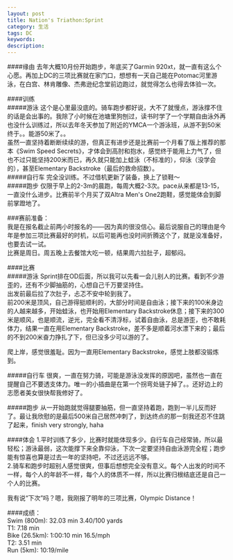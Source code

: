 ```yaml
---
layout: post
title: Nation's Triathon:Sprint
category: 生活
tags: DC
keywords: 
description: 
---
```

####缘由
去年大概10月份开始跑步，年底买了Garmin 920xt，就一直有这么个心愿。再加上DC的三项比赛就在家门口，想想有一天自己能在Potomac河里游泳，在白宫、林肯雕像、杰弗逊纪念堂前边跑过，就觉得怎么也得去体验一次。

####训练  
#####游泳
这个是心里最没底的。骑车跑步都好说，大不了就慢点，游泳撑不住的话是会出事的。我除了小时候在池塘里狗刨过，读书时学了一个学期自由泳外再也没什么训练过，所以去年冬天参加了附近的YMCA一个游泳班，从游不到50米终于。。能游50米了。。    
虽然一直坚持着断断续续的游，但真正有进步还是比赛前一个月看了版上推荐的那本《Swim Speed Secrets》，才体会到高肘和抱水，感觉终于能用上力气了，但也不过只能坚持200米而已，再久就只能加上蛙泳（不标准的），仰泳（没学会的），甚至Elementary Backstroke（最后的救命招数）。    
#####自行车
完全没训练。不过借机更新了装备，换上了锁鞋～    
#####跑步
仅限于早上的2-3m的晨跑，每周大概2-3次。pace从来都是13-15，一直没什么进步。比赛前半个月买了双Altra Men's One2跑鞋，感觉能体会到脚前掌蹬地了。  

###赛前准备：  
我是在报名截止前两小时报名的——因为真的很没信心。最后说服自己的理由是今年是参加三项比赛最好的时机，以后可能再也没时间折腾这个了，就是没准备好，也要去试一试。  
比赛是周日。周五晚上去餐馆大吃一顿，结果周六拉肚子，超郁闷。  

####比赛  
#####游泳
Sprint排在OD后面，所以我可以先看一会儿别人的比赛。看到不少游歪的，还有不少脚抽筋的，心想自己千万要坚持住。  
出发前最后拉了次肚子，忐忑不安中轮到我了。   
前200米是顶风，自己游得挺顺利的，大部分时间是自由泳；接下来的100米身边的人越来越多，开始蛙泳，也开始用Elementary Backstroke休息；接下来的300米是顺风，也是顺流，逆光，完全看不清浮标，试着自由泳，总是游歪，也不敢耗体力，结果一直在用Elementary Backstroke，差不多是顺着河水漂下来的；最后的不到200米奋力挣扎了下，但已没多少可以游的了。  

爬上岸，感觉很羞耻。因为一直用Elementary Backstroke，感觉上肢都没锻炼到。  

#####自行车
很爽，一直在努力骑，可能是游泳没发挥的原因吧，虽然也一直在提醒自己不要透支体力。唯一的小插曲是在第一个拐弯处链子掉了。。还好边上的志愿者美女很快帮我修好了。

#####跑步
从一开始跑就觉得腿要抽筋，但一直坚持着跑，跑到一半儿反而好了。最让我欣慰的是最后500米自己居然冲刺了，到达终点的那一刻我还忍不住跳了起来，finish very strongly, haha

####体会
1.平时训练了多少，比赛时就能体现多少。自行车自己经常骑，所以最轻松；游泳最弱，这次能撑下来全靠仰泳，下次一定要坚持自由泳游完全程；跑步能有惊喜也算是过去一年的坚持吧，不过还远远不够。  
2.骑车和跑步时超别人感觉很爽，但事后想想完全没有意义。每个人出发的时间不一样，每个人的年龄不一样，每个人的体质不一样，所以比赛归根结底还是自己一个人的比赛。  

我有说“下次”吗？嗯，我刚报了明年的三项比赛，Olympic Distance！

####成绩：  
Swim (800m): 32.03 min 3.40/100 yards  
T1: 7.18 min  
Bike (26.5km): 1:00:10 min 16.5/mph    
T2: 3.51 min  
Run (5km): 10:19/mile  
